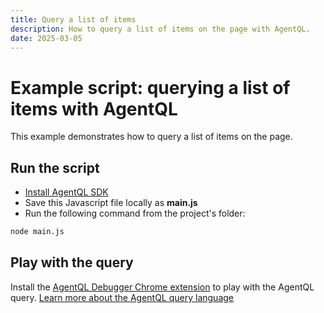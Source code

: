 ```yaml
---
title: Query a list of items
description: How to query a list of items on the page with AgentQL.
date: 2025-03-05
---
```


# Example script: querying a list of items with AgentQL

This example demonstrates how to query a list of items on the page.

## Run the script

- [Install AgentQL SDK](https://docs.agentql.com/javascript-sdk/installation)
- Save this Javascript file locally as **main.js**
- Run the following command from the project's folder:

```bash
node main.js
```

## Play with the query

Install the [AgentQL Debugger Chrome extension](https://docs.agentql.com/installation/chrome-extension-installation) to play with the AgentQL query. [Learn more about the AgentQL query language](https://docs.agentql.com/agentql-query/query-intro)
